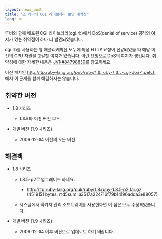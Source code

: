 ```yaml
---
layout: news_post
title: "또 하나의 CGI 라이브러리 보안 취약성"
lang: ko
---
```


루비와 함께 배포된 CGI 라이브러리(cgi.rb)에서 DoS(denial of service) 공격의 여지가 있는 취약점이 하나
더 발견되었습니다.

cgi.rb를 사용하는 웹 애플리케이션 모두에 특정 HTTP 요청이 전달되었을 때 해당 머신의 CPU 자원을 고갈할 여지가
있습니다. 이런 요청으로 DoS의 여지가 생깁니다. 취약성에 대한 자세한 내용은 [JVN#84798830][1]를 참고하세요.

이전 패치인 http://ftp.ruby-lang.org/pub/ruby/1.8/ruby-1.8.5-cgi-dos-1.patch
에서 이 문제를 함께 해결하지는 않습니다.

## 취약한 버전

* 1\.8 시리즈
  * 1\.8.5와 이전 버전 모두

* 개발 버전 (1.9 시리즈)
  * 2006-12-04 이전의 모든 버전

## 해결책

* 1\.8 시리즈
  * 1\.8.5-p2로 업그래이드 하세요.
    * http://ftp.ruby-lang.org/pub/ruby/1.8/ruby-1.8.5-p2.tar.gz
      (4519151 bytes, md5sum: a3517a224716f79b14196adda3e88057)
  
  * 시스템에서 팩키지 관리 소프트웨어를 사용한다면 이 점은 모두 수정되었습니다.

* 개발 버전 (1.9 시리즈)
  * 2006-12-04 이후 버전으로 업데이트 하기 바랍니다.



[1]: http://jvn.jp/jp/JVN%2384798830/index.html 
